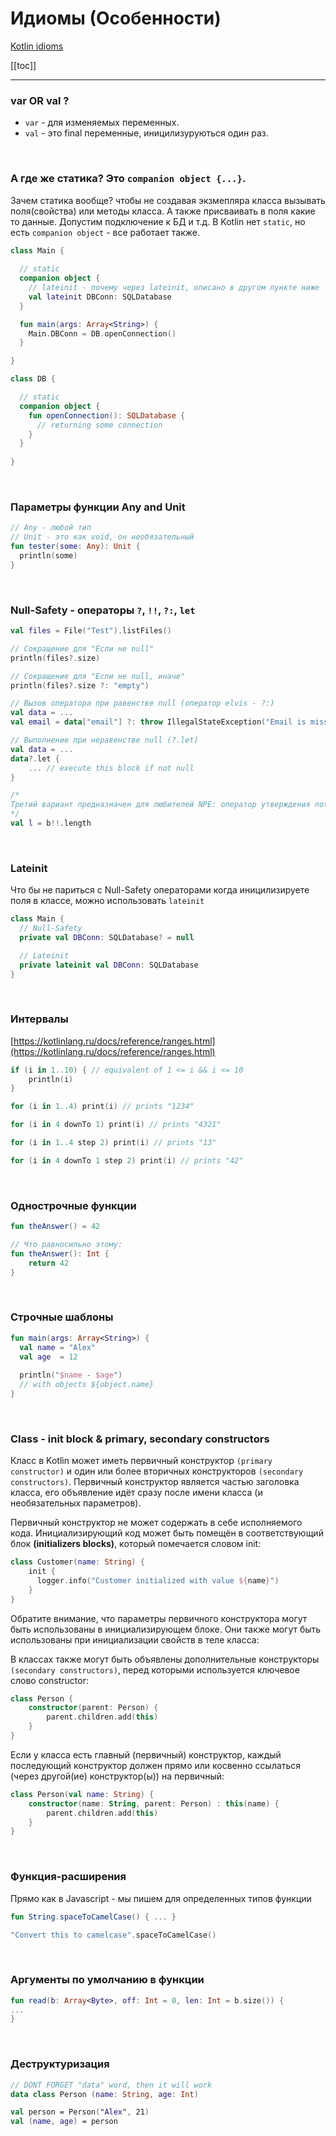 # Идиомы (Особенности) 

[Kotlin idioms](https://kotlinlang.ru/docs/reference/idioms.html)

[[toc]]

--- 

### var OR val ?
* `var` - для изменяемых переменных. 
* `val` - это final переменные, иницилизуруються один раз.
<br>

### А где же статика? Это `companion object {...}`. 
Зачем статика вообще? чтобы не создавая экзмепляра класса вызывать поля(свойства) или методы класса. А также присваивать в поля какие то данные. Допустим подключение к БД и т.д. В Kotlin нет `static`, но есть `companion object` - все работает также.       
```Kotlin
class Main {
 
  // static
  companion object {
    // lateinit - почему через lateinit, описано в другом пункте ниже
    val lateinit DBConn: SQLDatabase
  }

  fun main(args: Array<String>) {
    Main.DBConn = DB.openConnection()     
  }

}

class DB {

  // static 
  companion object {
    fun openConnection(): SQLDatabase {
      // returning some connection
    }
  }
  
}
```
<br>

### Параметры функции Any and Unit
```Kotlin
// Any - любой тип
// Unit - это как void, он необязательный
fun tester(some: Any): Unit {
  println(some)
}
```
<br>


### Null-Safety - операторы `?`,  `!!`,  `?:`, `let`  
```Kotlin
val files = File("Test").listFiles()

// Сокращение для "Если не null"
println(files?.size)

// Сокращение для "Если не null, иначе"
println(files?.size ?: "empty")

// Вызов оператора при равенстве null (оператор elvis - ?:)
val data = ...
val email = data["email"] ?: throw IllegalStateException("Email is missing!")

// Выполнение при неравенстве null (?.let)
val data = ...
data?.let {
    ... // execute this block if not null
}

/*
Третий вариант предназначен для любителей NPE: оператор утверждения not-null (!!) преобразует любое значение в ненулевой тип и выдает исключение, если значение равно null. Мы можем написать b !!, и это вернет ненулевое значение b (например, строку в нашем примере) или бросит NPE, если b равно нулю:
*/
val l = b!!.length
```
<br>


### Lateinit
Что бы не париться с Null-Safety операторами когда иницилизируете поля в классе, можно использовать `lateinit`
```Kotlin
class Main {
  // Null-Safety
  private val DBConn: SQLDatabase? = null

  // Lateinit
  private lateinit val DBConn: SQLDatabase
}
```
<br>

###  Интервалы
[https://kotlinlang.ru/docs/reference/ranges.html](https://kotlinlang.ru/docs/reference/ranges.html)
```Kotlin
if (i in 1..10) { // equivalent of 1 <= i && i <= 10
    println(i)
}

for (i in 1..4) print(i) // prints "1234"

for (i in 4 downTo 1) print(i) // prints "4321"

for (i in 1..4 step 2) print(i) // prints "13"

for (i in 4 downTo 1 step 2) print(i) // prints "42"
```
<br>


### Однострочные функции
```Kotlin
fun theAnswer() = 42

// Что равносильно этому:
fun theAnswer(): Int {
    return 42
}
```
<br>


### Строчные шаблоны
```Kotlin
fun main(args: Array<String>) {
  val name = "Alex"
  val age  = 12
 
  println("$name - $age")
  // with objects ${object.name}
}
```
<br>

### Class - init block & primary, secondary constructors
Класс в Kotlin может иметь первичный конструктор `(primary constructor)` и один или более вторичных конструкторов `(secondary constructors)`. Первичный конструктор является частью заголовка класса, его объявление идёт сразу после имени класса (и необязательных параметров). 

Первичный конструктор не может содержать в себе исполняемого кода. Инициализирующий код может быть помещён в соответствующий блок **(initializers blocks)**, который помечается словом init:
```Kotlin
class Customer(name: String) {
    init {
      logger.info("Customer initialized with value ${name}")
    }
}
```

Обратите внимание, что параметры первичного конструктора могут быть использованы в инициализирующем блоке. Они также могут быть использованы при инициализации свойств в теле класса:

В классах также могут быть объявлены дополнительные конструкторы `(secondary constructors)`, перед которыми используется ключевое слово constructor:
```Kotlin
class Person {
    constructor(parent: Person) {
        parent.children.add(this)
    }
}
```

Если у класса есть главный (первичный) конструктор, каждый последующий конструктор должен прямо или косвенно ссылаться (через другой(ие) конструктор(ы)) на первичный:

```Kotlin
class Person(val name: String) {
    constructor(name: String, parent: Person) : this(name) {
        parent.children.add(this)
    }
}
```
<br>


### Функция-расширения 
Прямо как в Javascript - мы пишем для определенных типов функции

```Kotlin
fun String.spaceToCamelCase() { ... }

"Convert this to camelcase".spaceToCamelCase()
```
<br>

### Аргументы по умолчанию в функции
```Kotlin
fun read(b: Array<Byte>, off: Int = 0, len: Int = b.size()) {
...
}
```
<br>

### Деструктуризация  
```Kotlin
// DONT FORGET "data" word, then it will work
data class Person (name: String, age: Int)

val person = Person("Alex", 21)
val (name, age) = person 
```
<br>

